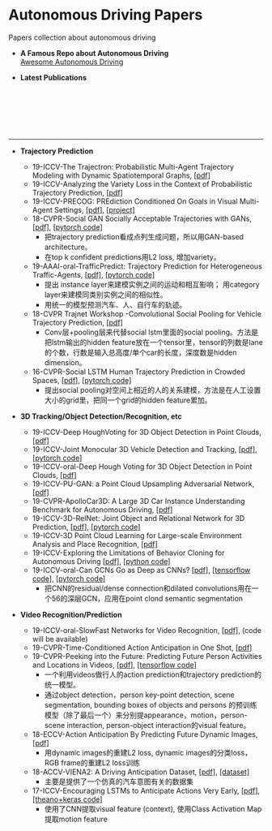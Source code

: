 # Autonomous Driving Papers
Papers collection about autonomous driving

- **A Famous Repo about Autonomous Driving**  
   [Awesome Autonomous Driving](https://github.com/autonomousdrivingkr/Awesome-Autonomous-Driving)

- **Latest Publications**
 <br/> 
 <br/> 
 <br/> 
 <br/> 
 <br/> 
  
  

---

- **Trajectory Prediction**
    - 19-ICCV-The Trajectron: Probabilistic Multi-Agent Trajectory Modeling with Dynamic Spatiotemporal Graphs, [[pdf]](https://arxiv.org/pdf/1810.05993.pdf)
    - 19-ICCV-Analyzing the Variety Loss in the Context of Probabilistic Trajectory Prediction, [[pdf]](https://arxiv.org/abs/1907.10178)
    - 19-ICCV-PRECOG: PREdiction Conditioned On Goals in Visual Multi-Agent Settings, [[pdf]](https://arxiv.org/pdf/1905.01296.pdf), [[project]](https://sites.google.com/view/precog)
    - 18-CVPR-Social GAN Socially Acceptable Trajectories with GANs, [[pdf]](https://arxiv.org/pdf/1803.10892.pdf), [[pytorch code]](https://github.com/agrimgupta92/sgan)
        - 把trajectory prediction看成点列生成问题，所以用GAN-based architecture。
        - 在top k confident predictions用L2 loss, 增加variety。
    - 19-AAAI-oral-TrafficPredict: Trajectory Prediction for Heterogeneous Traffic-Agents, [[pdf]](https://arxiv.org/pdf/1811.02146.pdf), [[pytorch code]](https://github.com/huang-xx/TrafficPredict)
        - 提出 instance layer来建模实例之间的运动和相互影响； 用category layer来建模同类别实例之间的相似性。
        - 用统一的模型预测汽车、人、自行车的轨迹。
    - 18-CVPR Trajnet Workshop -Convolutional Social Pooling for Vehicle Trajectory Prediction, [[pdf]](https://arxiv.org/abs/1805.06771)
        - Conv层+pooling层来代替social lstm里面的social pooling。方法是把lstm输出的hidden feature放在一个tensor里，tensor的列数是lane的个数，行数是输入总高度/单个car的长度，深度数是hidden dimension。
    - 16-CVPR-Social LSTM Human Trajectory Prediction in Crowded Spaces, [[pdf]](http://cvgl.stanford.edu/papers/CVPR16_Social_LSTM.pdf), [[pytorch code]](https://github.com/quancore/social-lstm)
        - 提出social pooling对空间上相近的人的关系建模，方法是在人工设置大小的grid里，把同一个grid的hidden feature累加。


- **3D Tracking/Object Detection/Recognition, etc**
    - 19-ICCV-Deep HoughVoting for 3D Object Detection in Point Clouds, [[pdf]](https://arxiv.org/abs/1904.09664)
    - 19-ICCV-Joint Monocular 3D Vehicle Detection and Tracking, [[pdf]](https://arxiv.org/abs/1811.10742), [[pytorch code]](https://github.com/ucbdrive/3d-vehicle-tracking)
    - 19-ICCV-oral-Deep Hough Voting for 3D Object Detection in Point Clouds, [[pdf]](https://arxiv.org/abs/1904.09664)
    - 19-ICCV-PU-GAN: a Point Cloud Upsampling Adversarial Network, [[pdf]](https://arxiv.org/pdf/1907.10844.pdf)
    - 19-CVPR-ApolloCar3D: A Large 3D Car Instance Understanding Benchmark for Autonomous Driving, [[pdf]](http://openaccess.thecvf.com/content_CVPR_2019/papers/Song_ApolloCar3D_A_Large_3D_Car_Instance_Understanding_Benchmark_for_Autonomous_CVPR_2019_paper.pdf)
    - 19-ICCV-3D-RelNet: Joint Object and Relational Network for 3D Prediction, [[pdf]](https://arxiv.org/pdf/1906.02729.pdf), [[pytorch code]](https://nileshkulkarni.github.io/relative3d/)
    - 19-ICCV-3D Point Cloud Learning for Large-scale Environment Analysis and Place Recognition, [[pdf]](https://arxiv.org/pdf/1812.07050.pdf)
    - 19-ICCV-Exploring the Limitations of Behavior Cloning for Autonomous Driving [[pdf]](https://arxiv.org/pdf/1904.08980.pdf), [[python code]](https://github.com/felipecode/coiltraine/blob/master/docs/exploring_limitations.md)
    - 19-ICCV-oral-Can GCNs Go as Deep as CNNs? [[pdf]](https://arxiv.org/pdf/1904.03751.pdf), [[tensorflow code]](https://github.com/lightaime/deep_gcns), [[pytorch code]](https://github.com/lightaime/deep_gcns_torch)
        - 把CNN的residual/dense connection和dilated convolutions用在一个56的深层GCN，应用在point clond semantic segmentation
  

- **Video Recognition/Prediction** 
    - 19-ICCV-oral-SlowFast Networks for Video Recognition, [[pdf]](https://arxiv.org/pdf/1812.03982.pdf), (code will be available)
    - 19-CVPR-Time-Conditioned Action Anticipation in One Shot, [[pdf]](http://openaccess.thecvf.com/content_CVPR_2019/papers/Ke_Time-Conditioned_Action_Anticipation_in_One_Shot_CVPR_2019_paper.pdf)
    - 19-CVPR-Peeking into the Future: Predicting Future Person Activities and Locations in Videos, [[pdf]](https://github.com/google/next-prediction), [[tensorflow code]](https://github.com/google/next-prediction)
        - 一个利用videos做行人的action prediction和trajectory prediction的统一模型。
        - 通过object detection，person key-point detection, scene segmentation, bounding boxes of objects and persons 的预训练模型（除了最后一个）来分别提appearance，motion，person-scene interaction, person-object interaction的visual feature。
    - 18-ECCV-Action Anticipation By Predicting Future Dynamic Images, [[pdf]](https://arxiv.org/abs/1808.00141)
        - 用dynamic images的重建L2 loss, dynamic images的分类loss， RGB frame的重建L2 loss训练
    - 18-ACCV-VIENA2: A Driving Anticipation Dataset,
[[pdf]](https://arxiv.org/abs/1810.09044), [[dataset]](https://sites.google.com/view/viena2-project/home)
        - 主要是提供了一个仿真的汽车意图有关的数据集
    - 17-ICCV-Encouraging LSTMs to Anticipate Actions Very Early, [[pdf]](http://openaccess.thecvf.com/content_ICCV_2017/papers/Aliakbarian_Encouraging_LSTMs_to_ICCV_2017_paper.pdf), [[theano+keras code]](https://github.com/mangalutsav/Multi-Stage-LSTM-for-Action-Anticipation)
        - 使用了CNN提取visual feature (context), 使用Class Activation Map提取motion feature
